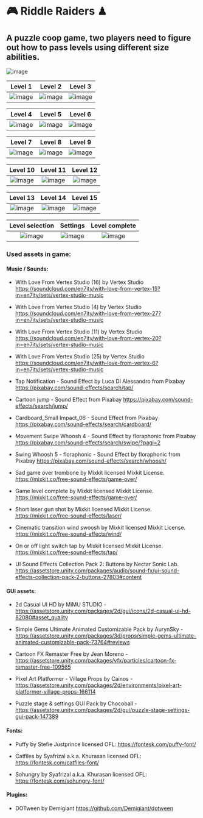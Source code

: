 # 🎮 Riddle Raiders ♟

## A puzzle coop game, two players need to figure out how to pass levels using different size abilities.
![image](https://github.com/Paaulii/Riddle-Raiders/assets/71827160/0e02a8e9-4533-483a-ae6e-4e8b04174ebd)


Level 1                    |  Level 2                  |  Level 3
:-------------------------:|:-------------------------:|:-------------------------:
![image](https://github.com/Paaulii/Riddle-Raiders/assets/71827160/47931b5e-3ee2-4431-925f-b903d2af9d41)|  ![image](https://github.com/Paaulii/Riddle-Raiders/assets/71827160/de2dc93e-0081-40bc-a249-89ee317fe12d)| ![image](https://github.com/Paaulii/Riddle-Raiders/assets/71827160/c545fc23-5d95-4c3e-a8c8-94bd8fbfbe9d)


Level 4                    |  Level 5                  |  Level 6
:-------------------------:|:-------------------------:|:-------------------------:
![image](https://github.com/Paaulii/Riddle-Raiders/assets/71827160/d4ef0662-57f7-4c9a-9784-fb4343d3572c)| ![image](https://github.com/Paaulii/Riddle-Raiders/assets/71827160/990bb2ed-0cd2-4775-891d-7dea9ff23a87)| ![image](https://github.com/Paaulii/Riddle-Raiders/assets/71827160/7373d5a6-65e2-4a87-9de7-d1d558d2998d)



Level 7                    |  Level 8                  |  Level 9
:-------------------------:|:-------------------------:|:-------------------------:
![image](https://github.com/Paaulii/Riddle-Raiders/assets/71827160/0af09625-b39b-4630-8fe0-c09ca289d43e)| ![image](https://github.com/Paaulii/Riddle-Raiders/assets/71827160/d53760e7-2b49-4ce9-8586-a5ba05e5875e)| ![image](https://github.com/Paaulii/Riddle-Raiders/assets/71827160/ee76eef4-8125-40b5-969e-69e7ea64b522)


Level 10                    |  Level 11                  |  Level 12
:-------------------------:|:-------------------------:|:-------------------------:
![image](https://github.com/Paaulii/Riddle-Raiders/assets/71827160/ea7d3fc8-2b22-4b8b-8266-1f0540583e22)| ![image](https://github.com/Paaulii/Riddle-Raiders/assets/71827160/dd689820-622f-499f-b9da-4ef4ec6a8c49)| ![image](https://github.com/Paaulii/Riddle-Raiders/assets/71827160/ff2718ed-187a-43ff-9304-4246dca712ba)



Level 13                    |  Level 14                  |  Level 15
:-------------------------:|:-------------------------:|:-------------------------:
![image](https://github.com/Paaulii/Riddle-Raiders/assets/71827160/b1a96d18-63a0-48a6-8965-4342df36caa2)| ![image](https://github.com/Paaulii/Riddle-Raiders/assets/71827160/08f7480e-a866-4c48-80ea-e77dae7c4f9e)| ![image](https://github.com/Paaulii/Riddle-Raiders/assets/71827160/64116006-026b-4395-99e2-d171a9777c8e)


Level selection             |  Settings                  |  Level complete
:-------------------------:|:-------------------------:|:-------------------------:
![image](https://github.com/Paaulii/Riddle-Raiders/assets/71827160/9530f961-282e-451d-9fd1-d7a1f6177df6)| ![image](https://github.com/Paaulii/Riddle-Raiders/assets/71827160/f7466810-a134-4f29-8f4e-3865e5db3927) | ![image](https://github.com/Paaulii/Riddle-Raiders/assets/71827160/183d82f9-fa7f-4d01-8d73-30f7c69a8eea)


### Used assets in game:


#### Music / Sounds:

- With Love From Vertex Studio (16) by Vertex Studio
https://soundcloud.com/en7ity/with-love-from-vertex-15?in=en7ity/sets/vertex-studio-music 

- With Love From Vertex Studio (4) by Vertex Studio
https://soundcloud.com/en7ity/with-love-from-vertex-27?in=en7ity/sets/vertex-studio-music 

- With Love From Vertex Studio (11) by Vertex Studio
https://soundcloud.com/en7ity/with-love-from-vertex-20?in=en7ity/sets/vertex-studio-music

- With Love From Vertex Studio (25) by Vertex Studio
https://soundcloud.com/en7ity/with-love-from-vertex-6?in=en7ity/sets/vertex-studio-music

- Tap Notification - Sound Effect by Luca Di Alessandro from Pixabay
https://pixabay.com/sound-effects/search/tap/

- Cartoon jump - Sound Effect from Pixabay
https://pixabay.com/sound-effects/search/jump/

- Cardboard_Small Impact_06 -  Sound Effect from Pixabay 
https://pixabay.com/sound-effects/search/cardboard/

- Movement Swipe Whoosh 4 - Sound Effect by floraphonic from Pixabay
https://pixabay.com/sound-effects/search/swipe/?pagi=2

- Swing Whoosh 5 - floraphonic - Sound Effect by floraphonic from Pixabay 
https://pixabay.com/sound-effects/search/whoosh/

- Sad game over trombone by Mixkit licensed Mixkit License. 
https://mixkit.co/free-sound-effects/game-over/

- Game level complete by Mixkit licensed Mixkit License. 
https://mixkit.co/free-sound-effects/game-over/

- Short laser gun shot by Mixkit licensed Mixkit License. 
https://mixkit.co/free-sound-effects/laser/

- Cinematic transition wind swoosh by Mixkit licensed Mixkit License. 
https://mixkit.co/free-sound-effects/wind/

- On or off light switch tap by Mixkit licensed Mixkit License.
https://mixkit.co/free-sound-effects/tap/

- UI Sound Effects Collection Pack 2: Buttons by Nectar Sonic Lab.
https://assetstore.unity.com/packages/audio/sound-fx/ui-sound-effects-collection-pack-2-buttons-27803#content


#### GUI assets:
- 2d Casual UI HD by MiMU STUDIO - https://assetstore.unity.com/packages/2d/gui/icons/2d-casual-ui-hd-82080#asset_quality
 
 - Simple Gems Ultimate Animated Customizable Pack  by AurynSky - https://assetstore.unity.com/packages/3d/props/simple-gems-ultimate-animated-customizable-pack-73764#reviews

- Cartoon FX Remaster Free by Jean Moreno - https://assetstore.unity.com/packages/vfx/particles/cartoon-fx-remaster-free-109565

- Pixel Art Platformer - Village Props by Cainos - https://assetstore.unity.com/packages/2d/environments/pixel-art-platformer-village-props-166114

- Puzzle stage & settings GUI Pack by Chocoball - https://assetstore.unity.com/packages/2d/gui/puzzle-stage-settings-gui-pack-147389

#### Fonts:
- Puffy by Stefie Justprince licensed OFL:
https://fontesk.com/puffy-font/

- Catfiles by Syafrizal a.k.a. Khurasan licensed OFL:
https://fontesk.com/catfiles-font/

- Sohungry by Syafrizal a.k.a. Khurasan licensed OFL:
https://fontesk.com/sohungry-font/


#### Plugins:
- DOTween by Demigiant 
https://github.com/Demigiant/dotween
